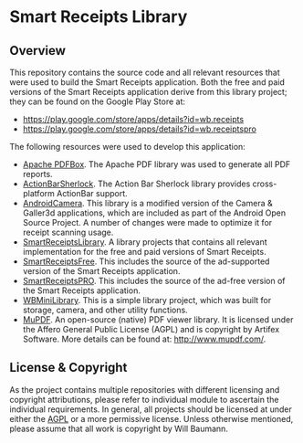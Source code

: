 Smart Receipts Library
==============

Overview
--------------

This repository contains the source code and all relevant resources that were used to build the Smart Receipts application. Both the free and paid versions of the Smart Receipts application derive from this library project; they can be found on the Google Play Store at:

- https://play.google.com/store/apps/details?id=wb.receipts
- https://play.google.com/store/apps/details?id=wb.receiptspro

The following resources were used to develop this application:

- [Apache PDFBox](https://pdfbox.apache.org/). The Apache PDF library was used to generate all PDF reports.
- [ActionBarSherlock](http://actionbarsherlock.com/). The Action Bar Sherlock library provides cross-platform ActionBar support.
- [AndroidCamera](https://github.com/wbaumann/SmartReceiptsLibrary/tree/master/AndroidCamera). This library is a modified version of the Camera & Galler3d applications, which are included as part of the Android Open Source Project. A number of changes were made to optimize it for receipt scanning usage.
- [SmartReceiptsLibrary](https://github.com/wbaumann/SmartReceiptsLibrary/tree/master/SmartReceiptsLibrary). A library projects that contains all relevant implementation for the free and paid versions of Smart Receipts.
- [SmartReceiptsFree](https://github.com/wbaumann/SmartReceiptsLibrary/tree/master/SmartReceiptsFree). This includes the source of the ad-supported version of the Smart Receipts application.
- [SmartReceiptsPRO](https://github.com/wbaumann/SmartReceiptsLibrary/tree/master/SmartReceiptsPRO). This includes the source of the ad-free version of the Smart Receipts application.
- [WBMiniLibrary](https://github.com/wbaumann/SmartReceiptsLibrary/tree/master/wbMiniLibrary). This is a simple library project, which was built for storage, camera, and other utility functions.
- [MuPDF](https://github.com/wbaumann/SmartReceiptsLibrary/tree/master/mupdf). An open-source (native) PDF viewer library. It is licensed under the Affero General Public License (AGPL) and is copyright by Artifex Software. More details can be found at: http://www.mupdf.com/. 

License & Copyright
--------------
As the project contains multiple repositories with different licensing and copyright attributions, please refer to individual module to ascertain the individual requirements. In general, all projects should be licensed at under either the [AGPL](http://www.gnu.org/licenses/agpl.html) or a more permissive license. Unless otherwise mentioned, please assume that all work is copyright by Will Baumann.